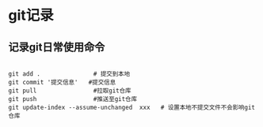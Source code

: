 # git记录

## 记录git日常使用命令

```shell

git add .               # 提交到本地
git commit '提交信息'   #提交信息
git pull                #拉取git仓库
git push                #推送至git仓库
git update-index --assume-unchanged  xxx   # 设置本地不提交文件不会影响git仓库

```
